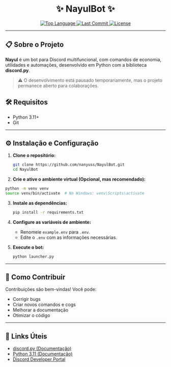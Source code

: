 <h1 align="center">✨ NayulBot ✨</h1>

<p align="center">
  <a href="https://github.com/nanyuss/NayulBot">
    <img src="https://img.shields.io/github/languages/top/nanyuss/NayulBot" alt="Top Language" />
  </a>
  <a href="https://github.com/nanyuss/NayulBot/commits/main">
    <img src="https://img.shields.io/github/last-commit/nanyuss/NayulBot" alt="Last Commit" />
  </a>
  <a href="LICENSE">
    <img src="https://img.shields.io/github/license/nanyuss/NayulBot" alt="License" />
  </a>
</p>

---

## 📋 Sobre o Projeto

**Nayul** é um bot para Discord multifuncional, com comandos de economia, utilidades e automações, desenvolvido em Python com a biblioteca **discord.py**.

> ⚠️ O desenvolvimento está pausado temporariamente, mas o projeto permanece aberto para colaborações.

## 🛠 Requisitos

- Python 3.11+
- Git

---

## ⚙️ Instalação e Configuração

1. **Clone o repositório:**
   ```bash
   git clone https://github.com/nanyuss/NayulBot.git
   cd NayulBot
   ```
2. **Crie e ative o ambiente virtual (Opcional, mas recomendado):**

```bash
python -m venv venv
source venv/bin/activate  # No Windows: venv\Scripts\activate
```

3. **Instale as dependências:**
   ```bash
   pip install -r requirements.txt
   ```

4. **Configure as variáveis de ambiente:**
   - Renomeie `example.env` para `.env`.
   - Edite o `.env` com as informações necessárias.

5. **Execute o bot:**
   ```bash
   python launcher.py
   ```

---

## 🤝 Como Contribuir

Contribuições são bem-vindas! Você pode:

- Corrigir bugs
- Criar novos comandos e cogs
- Melhorar a documentação
- Otimizar o código

---

## 🔗 Links Úteis

- [discord.py (Documentação)](https://discordpy.readthedocs.io/en/stable/)
- [Python 3.11 (Documentação)](https://docs.python.org/3.11/)
- [Discord Developer Portal](https://discord.com/developers/)